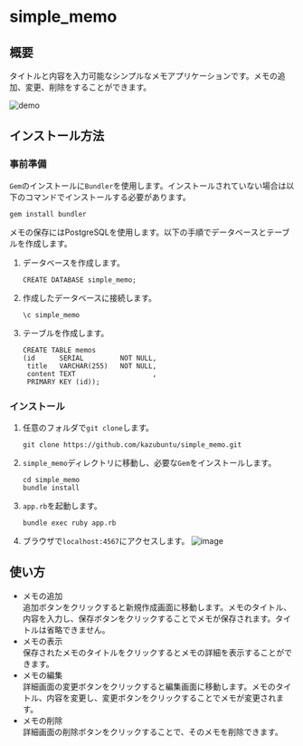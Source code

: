 # simple_memo

## 概要
タイトルと内容を入力可能なシンプルなメモアプリケーションです。メモの追加、変更、削除をすることができます。

![demo](https://user-images.githubusercontent.com/123526027/230894254-07683e19-e6b9-4458-8897-b7b5a17b78c0.gif)

## インストール方法
### 事前準備
`Gem`のインストールに`Bundler`を使用します。インストールされていない場合は以下のコマンドでインストールする必要があります。
```
gem install bundler
```

メモの保存にはPostgreSQLを使用します。以下の手順でデータベースとテーブルを作成します。
1. データベースを作成します。
    ```
    CREATE DATABASE simple_memo;
    ```
2. 作成したデータベースに接続します。
    ```
    \c simple_memo
    ```
3. テーブルを作成します。
    ```
    CREATE TABLE memos
    (id      SERIAL         NOT NULL,
     title   VARCHAR(255)   NOT NULL,
     content TEXT                   ,
     PRIMARY KEY (id));
    ```

### インストール
1. 任意のフォルダで`git clone`します。
    ```
    git clone https://github.com/kazubuntu/simple_memo.git
    ```
2. `simple_memo`ディレクトリに移動し、必要な`Gem`をインストールします。
    ```
    cd simple_memo
    bundle install
    ```
3. `app.rb`を起動します。
    ```
    bundle exec ruby app.rb
    ```
4. ブラウザで`localhost:4567`にアクセスします。
    ![image](https://user-images.githubusercontent.com/123526027/230909631-9e8a655d-93bb-4e3b-b2d8-21021c5ef125.png)

## 使い方
- メモの追加  
追加ボタンをクリックすると新規作成画面に移動します。メモのタイトル、内容を入力し、保存ボタンをクリックすることでメモが保存されます。タイトルは省略できません。
- メモの表示  
保存されたメモのタイトルをクリックするとメモの詳細を表示することができます。
- メモの編集  
詳細画面の変更ボタンをクリックすると編集画面に移動します。メモのタイトル、内容を変更し、変更ボタンをクリックすることでメモが変更されます。
- メモの削除  
詳細画面の削除ボタンをクリックすることで、そのメモを削除できます。
